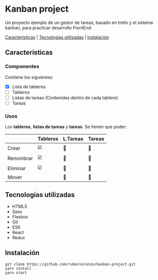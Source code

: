 # Kanban project

Un proyecto ejemplo de un gestor de tareas, basado en trello y el sistema kanban, para practicar desarrollo FrontEnd.

[Características](##Características) | [Tecnologías utilizadas](##Tecnologías-utilizadas) | [Instalación](##Instalación)

## Caracteristicas

### Componentes
Contiene los siguientes:

+ [x] Lista de tableros
+ [ ] Tableros
+ [ ] Listas de tareas (Contenidas dentro de cada tablero) 
+ [ ] Tareas

### Usos 
Los **tableros**, **listas de tareas** y **tareas**. Se tienen que poder: 

| | **Tableros** | **L.Tareas** | **Tareas** |
|-------|-------|-------|-------|
| Crear     | :ballot_box_with_check: | :black_square_button: | :black_square_button: |
| Renombrar | :ballot_box_with_check: | :black_square_button: | :black_square_button: |
| Eliminar  | :ballot_box_with_check: | :black_square_button: | :black_square_button: |
| Mover     |                         | :black_square_button: | :black_square_button: |
 

## Tecnologías utilizadas 
+ HTML5
+ Sass
+ Flexbox
+ Git
+ ES6
+ React
+ Redux

## Instalación
```
git clone https://github.com/rubenlorenzo/kanban-project.git
yarn install
yarn start
```

